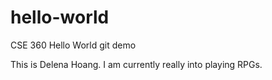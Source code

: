 # hello-world 

CSE 360 Hello World git demo

This is Delena Hoang. I am currently really into playing RPGs.
